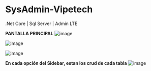# SysAdmin-Vipetech
.Net Core | Sql Server | Admin LTE

**PANTALLA PRINCIPAL**
![image](https://user-images.githubusercontent.com/69721892/189360270-d81fc35e-1776-4fcf-b16d-8d7350063a57.png)

![image](https://user-images.githubusercontent.com/69721892/189360624-3e69840c-a9d7-452c-b150-a81c7faa9812.png)

![image](https://user-images.githubusercontent.com/69721892/189360649-682f15a4-d9f7-48e9-91d6-7aecc8412eff.png)




**En cada opción del Sidebar, estan los crud de cada tabla**
![image](https://user-images.githubusercontent.com/69721892/189360468-5e2979fe-d99a-4b7e-a5c2-3b00eaa06a0d.png)
